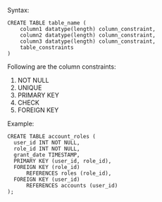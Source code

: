 Syntax:
```postgresql
CREATE TABLE table_name (
	column1 datatype(length) column_constraint,
	column2 datatype(length) column_constraint,
	column3 datatype(length) column_constraint,
	table_constraints
)
```

Following are the column constraints:
1. NOT NULL
2. UNIQUE
3. PRIMARY KEY
4. CHECK
5. FOREIGN KEY

Example:
```postgresql
CREATE TABLE account_roles (
  user_id INT NOT NULL,
  role_id INT NOT NULL,
  grant_date TIMESTAMP,
  PRIMARY KEY (user_id, role_id),
  FOREIGN KEY (role_id)
      REFERENCES roles (role_id),
  FOREIGN KEY (user_id)
      REFERENCES accounts (user_id)
);
```